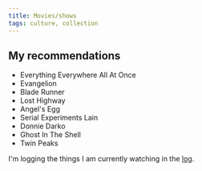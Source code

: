 ```yaml
---
title: Movies/shows
tags: culture, collection
---
```


## My recommendations

- Everything Everywhere All At Once
- Evangelion
- Blade Runner
- Lost Highway
- Angel's Egg
- Serial Experiments Lain
- Donnie Darko
- Ghost In The Shell 
- Twin Peaks

I'm logging the things I am currently watching in the [log](/now).
